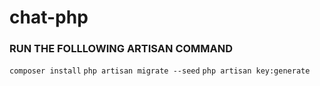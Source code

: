 # chat-php

### RUN THE FOLLLOWING ARTISAN COMMAND
`composer install`
`php artisan migrate --seed`
`php artisan key:generate`
